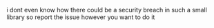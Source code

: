 i dont even know how there could be a security breach in such a small library so report the issue however you want to do it